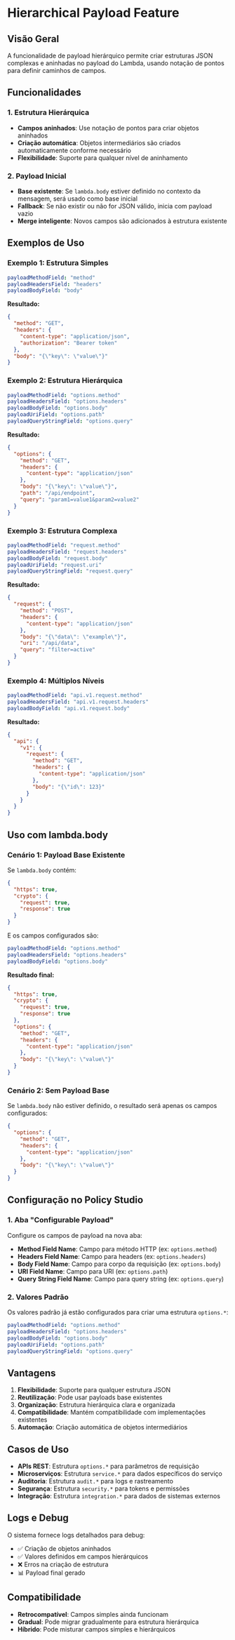 # Hierarchical Payload Feature

## Visão Geral

A funcionalidade de payload hierárquico permite criar estruturas JSON complexas e aninhadas no payload do Lambda, usando notação de pontos para definir caminhos de campos.

## Funcionalidades

### 1. Estrutura Hierárquica
- **Campos aninhados**: Use notação de pontos para criar objetos aninhados
- **Criação automática**: Objetos intermediários são criados automaticamente conforme necessário
- **Flexibilidade**: Suporte para qualquer nível de aninhamento

### 2. Payload Inicial
- **Base existente**: Se `lambda.body` estiver definido no contexto da mensagem, será usado como base inicial
- **Fallback**: Se não existir ou não for JSON válido, inicia com payload vazio
- **Merge inteligente**: Novos campos são adicionados à estrutura existente

## Exemplos de Uso

### Exemplo 1: Estrutura Simples
```yaml
payloadMethodField: "method"
payloadHeadersField: "headers"
payloadBodyField: "body"
```

**Resultado:**
```json
{
  "method": "GET",
  "headers": {
    "content-type": "application/json",
    "authorization": "Bearer token"
  },
  "body": "{\"key\": \"value\"}"
}
```

### Exemplo 2: Estrutura Hierárquica
```yaml
payloadMethodField: "options.method"
payloadHeadersField: "options.headers"
payloadBodyField: "options.body"
payloadUriField: "options.path"
payloadQueryStringField: "options.query"
```

**Resultado:**
```json
{
  "options": {
    "method": "GET",
    "headers": {
      "content-type": "application/json"
    },
    "body": "{\"key\": \"value\"}",
    "path": "/api/endpoint",
    "query": "param1=value1&param2=value2"
  }
}
```

### Exemplo 3: Estrutura Complexa
```yaml
payloadMethodField: "request.method"
payloadHeadersField: "request.headers"
payloadBodyField: "request.body"
payloadUriField: "request.uri"
payloadQueryStringField: "request.query"
```

**Resultado:**
```json
{
  "request": {
    "method": "POST",
    "headers": {
      "content-type": "application/json"
    },
    "body": "{\"data\": \"example\"}",
    "uri": "/api/data",
    "query": "filter=active"
  }
}
```

### Exemplo 4: Múltiplos Níveis
```yaml
payloadMethodField: "api.v1.request.method"
payloadHeadersField: "api.v1.request.headers"
payloadBodyField: "api.v1.request.body"
```

**Resultado:**
```json
{
  "api": {
    "v1": {
      "request": {
        "method": "GET",
        "headers": {
          "content-type": "application/json"
        },
        "body": "{\"id\": 123}"
      }
    }
  }
}
```

## Uso com lambda.body

### Cenário 1: Payload Base Existente
Se `lambda.body` contém:
```json
{
  "https": true,
  "crypto": {
    "request": true,
    "response": true
  }
}
```

E os campos configurados são:
```yaml
payloadMethodField: "options.method"
payloadHeadersField: "options.headers"
payloadBodyField: "options.body"
```

**Resultado final:**
```json
{
  "https": true,
  "crypto": {
    "request": true,
    "response": true
  },
  "options": {
    "method": "GET",
    "headers": {
      "content-type": "application/json"
    },
    "body": "{\"key\": \"value\"}"
  }
}
```

### Cenário 2: Sem Payload Base
Se `lambda.body` não estiver definido, o resultado será apenas os campos configurados:
```json
{
  "options": {
    "method": "GET",
    "headers": {
      "content-type": "application/json"
    },
    "body": "{\"key\": \"value\"}"
  }
}
```

## Configuração no Policy Studio

### 1. Aba "Configurable Payload"
Configure os campos de payload na nova aba:

- **Method Field Name**: Campo para método HTTP (ex: `options.method`)
- **Headers Field Name**: Campo para headers (ex: `options.headers`)
- **Body Field Name**: Campo para corpo da requisição (ex: `options.body`)
- **URI Field Name**: Campo para URI (ex: `options.path`)
- **Query String Field Name**: Campo para query string (ex: `options.query`)

### 2. Valores Padrão
Os valores padrão já estão configurados para criar uma estrutura `options.*`:
```yaml
payloadMethodField: "options.method"
payloadHeadersField: "options.headers"
payloadBodyField: "options.body"
payloadUriField: "options.path"
payloadQueryStringField: "options.query"
```

## Vantagens

1. **Flexibilidade**: Suporte para qualquer estrutura JSON
2. **Reutilização**: Pode usar payloads base existentes
3. **Organização**: Estrutura hierárquica clara e organizada
4. **Compatibilidade**: Mantém compatibilidade com implementações existentes
5. **Automação**: Criação automática de objetos intermediários

## Casos de Uso

- **APIs REST**: Estrutura `options.*` para parâmetros de requisição
- **Microserviços**: Estrutura `service.*` para dados específicos do serviço
- **Auditoria**: Estrutura `audit.*` para logs e rastreamento
- **Segurança**: Estrutura `security.*` para tokens e permissões
- **Integração**: Estrutura `integration.*` para dados de sistemas externos

## Logs e Debug

O sistema fornece logs detalhados para debug:
- ✅ Criação de objetos aninhados
- ✅ Valores definidos em campos hierárquicos
- ❌ Erros na criação de estrutura
- 📊 Payload final gerado

## Compatibilidade

- **Retrocompatível**: Campos simples ainda funcionam
- **Gradual**: Pode migrar gradualmente para estrutura hierárquica
- **Híbrido**: Pode misturar campos simples e hierárquicos
